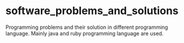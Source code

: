 # software_problems_and_solutions

Programming problems and their solution in different programming language. Mainly java and ruby programming language are used. 
